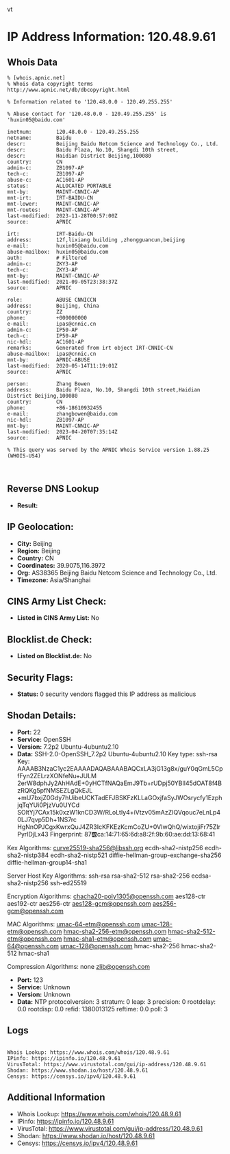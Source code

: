 vt
# IP Address Information: 120.48.9.61

## Whois Data
```
% [whois.apnic.net]
% Whois data copyright terms    http://www.apnic.net/db/dbcopyright.html

% Information related to '120.48.0.0 - 120.49.255.255'

% Abuse contact for '120.48.0.0 - 120.49.255.255' is 'huxin05@baidu.com'

inetnum:        120.48.0.0 - 120.49.255.255
netname:        Baidu
descr:          Beijing Baidu Netcom Science and Technology Co., Ltd.
descr:          Baidu Plaza, No.10, Shangdi 10th street,
descr:          Haidian District Beijing,100080
country:        CN
admin-c:        ZB1097-AP
tech-c:         ZB1097-AP
abuse-c:        AC1601-AP
status:         ALLOCATED PORTABLE
mnt-by:         MAINT-CNNIC-AP
mnt-irt:        IRT-BAIDU-CN
mnt-lower:      MAINT-CNNIC-AP
mnt-routes:     MAINT-CNNIC-AP
last-modified:  2023-11-28T00:57:00Z
source:         APNIC

irt:            IRT-Baidu-CN
address:        12f,lixiang building ,zhongguancun,beijing
e-mail:         huxin05@baidu.com
abuse-mailbox:  huxin05@baidu.com
auth:           # Filtered
admin-c:        ZKY3-AP
tech-c:         ZKY3-AP
mnt-by:         MAINT-CNNIC-AP
last-modified:  2021-09-05T23:38:37Z
source:         APNIC

role:           ABUSE CNNICCN
address:        Beijing, China
country:        ZZ
phone:          +000000000
e-mail:         ipas@cnnic.cn
admin-c:        IP50-AP
tech-c:         IP50-AP
nic-hdl:        AC1601-AP
remarks:        Generated from irt object IRT-CNNIC-CN
abuse-mailbox:  ipas@cnnic.cn
mnt-by:         APNIC-ABUSE
last-modified:  2020-05-14T11:19:01Z
source:         APNIC

person:         Zhang Bowen
address:        Baidu Plaza, No.10, Shangdi 10th street,Haidian District Beijing,100080
country:        CN
phone:          +86-18610932455
e-mail:         zhangbowen@baidu.com
nic-hdl:        ZB1097-AP
mnt-by:         MAINT-CNNIC-AP
last-modified:  2023-04-20T07:35:14Z
source:         APNIC

% This query was served by the APNIC Whois Service version 1.88.25 (WHOIS-US4)



```
## Reverse DNS Lookup
- **Result:** 

## IP Geolocation:
- **City:** Beijing
- **Region:** Beijing
- **Country:** CN
- **Coordinates:** 39.9075,116.3972
- **Org:** AS38365 Beijing Baidu Netcom Science and Technology Co., Ltd.
- **Timezone:** Asia/Shanghai

## CINS Army List Check:
- **Listed in CINS Army List:** 
No

## Blocklist.de Check:
- **Listed on Blocklist.de:** 
No

## Security Flags:
- **Status:** 0 security vendors flagged this IP address as malicious

## Shodan Details:
- **Port:** 22
- **Service:** OpenSSH
- **Version:** 7.2p2 Ubuntu-4ubuntu2.10
- **Data:** SSH-2.0-OpenSSH_7.2p2 Ubuntu-4ubuntu2.10
Key type: ssh-rsa
Key: AAAAB3NzaC1yc2EAAAADAQABAAABAQCxLA3jG13g8x/guY0qGmL5CpfFyn2ZELrzXONfeNu+JULM
2erW8dphJy2AhHAdE+0yHCTfNAQaEmJ9Tb+rUDpj50YBIl45dOAT8f4BzRQKg5pfNMSEZLgQkEJL
+mU7bxjZ0Gdy7hUibeUCKTadEFJBSKFzKLLaGOxjfaSyJWOsrycfy1EzphjqTqYUi0PjzVu0UYCd
SOltYj7CAx15k0xzW1knCD3W/RLoLtIy4+iVtzv05mAzZIQVqouc7eLnLp40LJ7qvp5Dh+1NS7rc
HgNnOPJCgxKwrxQuJ4ZR3IcKFKEzKcmCoZU+0VIwQhQ/wixtojiFr75ZIrPyrlDjLx43
Fingerprint: 87:ab:ca:14:71:65:6d:a8:2f:9b:60:ae:dd:13:68:41

Kex Algorithms:
	curve25519-sha256@libssh.org
	ecdh-sha2-nistp256
	ecdh-sha2-nistp384
	ecdh-sha2-nistp521
	diffie-hellman-group-exchange-sha256
	diffie-hellman-group14-sha1

Server Host Key Algorithms:
	ssh-rsa
	rsa-sha2-512
	rsa-sha2-256
	ecdsa-sha2-nistp256
	ssh-ed25519

Encryption Algorithms:
	chacha20-poly1305@openssh.com
	aes128-ctr
	aes192-ctr
	aes256-ctr
	aes128-gcm@openssh.com
	aes256-gcm@openssh.com

MAC Algorithms:
	umac-64-etm@openssh.com
	umac-128-etm@openssh.com
	hmac-sha2-256-etm@openssh.com
	hmac-sha2-512-etm@openssh.com
	hmac-sha1-etm@openssh.com
	umac-64@openssh.com
	umac-128@openssh.com
	hmac-sha2-256
	hmac-sha2-512
	hmac-sha1

Compression Algorithms:
	none
	zlib@openssh.com


- **Port:** 123
- **Service:** Unknown
- **Version:** Unknown
- **Data:** NTP
protocolversion: 3
stratum: 0
leap: 3
precision: 0
rootdelay: 0.0
rootdisp: 0.0
refid: 1380013125
reftime: 0.0
poll: 3



## Logs
```

Whois Lookup: https://www.whois.com/whois/120.48.9.61
IPinfo: https://ipinfo.io/120.48.9.61
VirusTotal: https://www.virustotal.com/gui/ip-address/120.48.9.61
Shodan: https://www.shodan.io/host/120.48.9.61
Censys: https://censys.io/ipv4/120.48.9.61

```
## Additional Information
- Whois Lookup: https://www.whois.com/whois/120.48.9.61
- IPinfo: https://ipinfo.io/120.48.9.61
- VirusTotal: https://www.virustotal.com/gui/ip-address/120.48.9.61
- Shodan: https://www.shodan.io/host/120.48.9.61
- Censys: https://censys.io/ipv4/120.48.9.61

